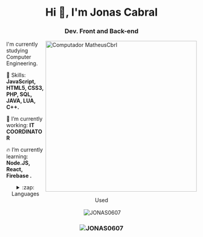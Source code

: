 
<h1 align="center">Hi 👋, I'm Jonas Cabral</h1>
<h3 align="center">Dev. Front and Back-end</h3>


<img src="https://media.giphy.com/media/E9cHYz8d9EBIK2eT8b/giphy.gif"  min-width="400px" max-width="400px" width="400px" align="right" alt="Computador MatheusCbrl">

<p align="left">
  I'm currently studying Computer Engineering.
</p>

<p align="left">
  👋 Skills: <strong>JavaScript, HTML5, CSS3, PHP, SQL, JAVA, LUA, C++.</strong>
</p>

<p align="left">
  🚀 I’m currently working: <strong>IT COORDINATOR</strong>
</p>

<p align="left">
  🔥 I’m currently learning: <strong>Node.JS, React, Firebase .</strong>
</p>

<details align="center">
  <summary>:zap: Languages Used</summary>
  
  <p><img align="left" src="https://github-readme-stats.vercel.app/api/top-langs?username=JONAS0607&show_icons=true&locale=en&layout=compact" alt="JONAS0607" /></p>
  </details>
  
<p align="center">&nbsp;<img align="center" src="https://github-readme-stats.vercel.app/api?username=JONAS0607&show_icons=true&locale=en" alt="JONAS0607" /></p>



<p align="left">
<h3 align="center"> <img src="https://komarev.com/ghpvc/?username=JONAS0607" alt="JONAS0607" /> </h3>
</p>
